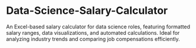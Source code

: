 # Data-Science-Salary-Calculator
An Excel-based salary calculator for data science roles, featuring formatted salary ranges, data visualizations, and automated calculations. Ideal for analyzing industry trends and comparing job compensations efficiently.

